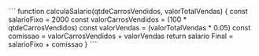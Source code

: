 ˋˋˋ
function calculaSalario(qtdeCarrosVendidos, valorTotalVendas) {
 const salarioFixo = 2000
 const valorCarrosVendidos = (100 * qtdeCarrosVendidos)
 const valorVendas = (valorTotalVendas * 0.05)
 const comissao = valorCarrosVendidos + valorVendas
 return salario Final = salarioFixo + comissao
}
ˋˋˋ